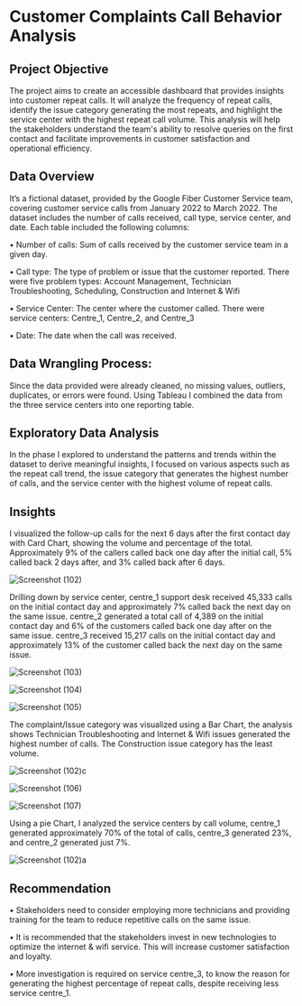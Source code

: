 # Customer Complaints Call Behavior Analysis

## Project Objective

The project aims to create an accessible dashboard that provides insights into customer repeat calls. It will analyze the frequency of repeat calls, identify the issue category generating the most repeats, and highlight the service center with the highest repeat call volume. This analysis will help the stakeholders understand the team's ability to resolve queries on the first contact and facilitate improvements in customer satisfaction and operational efficiency.

## Data Overview
It’s a fictional dataset, provided by the Google Fiber Customer Service team, covering customer service calls from January 2022 to March 2022. The dataset includes the number of calls received, call type, service center, and date. Each table included the following columns:

•	Number of calls: Sum of calls received by the customer service team in a given day.

•	Call type: The type of problem or issue that the customer reported. There were five problem types: Account Management, Technician Troubleshooting, Scheduling, Construction and Internet & Wifi 

•	Service Center: The center where the customer called. There were service centers: Centre_1, Centre_2, and Centre_3

•	Date: The date when the call was received.

## Data Wrangling Process:
Since the data provided were already cleaned, no missing values, outliers, duplicates, or errors were found. Using Tableau I combined the data from the three service centers into one reporting table. 

## Exploratory Data Analysis

In the phase I explored to understand the patterns and trends within the dataset to derive meaningful insights, I focused on various aspects such as the repeat call trend, the issue category that generates the highest number of calls, and the service center with the highest volume of repeat calls.

## Insights

I visualized the follow-up calls for the next 6 days after the first contact day with Card Chart, showing the volume and percentage of the total. Approximately 9% of the callers called back one day after the initial call, 5% called back 2 days after, and 3% called back after 6 days.


![Screenshot (102)](https://github.com/ItunuAbe/Customer-Complaints-Call-Behavior/assets/110028869/3b18711c-1bb7-47ae-849c-49718eec361f)


Drilling down by service center, centre_1 support desk received 45,333 calls on the initial contact day and approximately 7% called back the next day on the same issue. centre_2 generated a total call of 4,389 on the initial contact day and 6% of the customers called back one day after on the same issue. centre_3 received 15,217 calls on the initial contact day and approximately 13% of the customer called back the next day on the same issue.

![Screenshot (103)](https://github.com/ItunuAbe/Customer-Complaints-Call-Behavior/assets/110028869/4a864ed8-3e2c-4f0b-a85c-4fa8e910ec5d)


![Screenshot (104)](https://github.com/ItunuAbe/Customer-Complaints-Call-Behavior/assets/110028869/fad51b28-e7e8-4756-a4ff-d3492889c47d)


![Screenshot (105)](https://github.com/ItunuAbe/Customer-Complaints-Call-Behavior/assets/110028869/16970f1d-3fc3-4e4f-b0fb-293edf2d5e73)


The complaint/Issue category was visualized using a Bar Chart, the analysis shows Technician Troubleshooting and Internet & Wifi issues generated the highest number of calls. The Construction issue category has the least volume.

![Screenshot (102)c](https://github.com/ItunuAbe/Customer-Complaints-Call-Behavior/assets/110028869/533ec50a-5eb0-42a6-8d8e-cca0f8bf4a95)


![Screenshot (106)](https://github.com/ItunuAbe/Customer-Complaints-Call-Behavior/assets/110028869/0440c3e5-86eb-4482-8303-b63a8ac51623)


![Screenshot (107)](https://github.com/ItunuAbe/Customer-Complaints-Call-Behavior/assets/110028869/0e377169-9b40-4d1c-8ab4-b9c3a4b02522)


Using a pie Chart, I analyzed the service centers by call volume, centre_1 generated approximately 70% of the total of calls, centre_3 generated 23%, and centre_2 generated just 7%. 


![Screenshot (102)a](https://github.com/ItunuAbe/Customer-Complaints-Call-Behavior/assets/110028869/6eec0412-4ca7-45c9-a574-423f56aaa44e)


## Recommendation

•	Stakeholders need to consider employing more technicians and providing training for the team to reduce repetitive calls on the same issue.

•	It is recommended that the stakeholders invest in new technologies to optimize the internet & wifi service. This will increase customer satisfaction and loyalty.

•	More investigation is required on service centre_3, to know the reason for generating the highest percentage of repeat calls, despite receiving less service centre_1.
